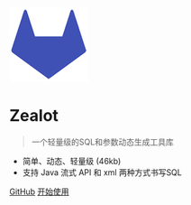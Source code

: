 ![logo](media/logo.png)

# Zealot

> 一个轻量级的SQL和参数动态生成工具库

- 简单、动态、轻量级 (46kb)
- 支持 Java 流式 API 和 xml 两种方式书写SQL

[GitHub](https://github.com/blinkfox/zealot/)
[开始使用](introduction)
